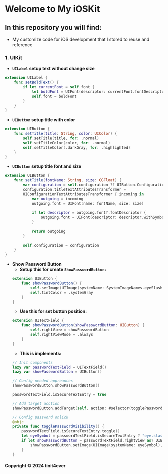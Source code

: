 # Welcome to My iOSKit

## In this repository you will find:
* My customize code for iOS development that I stored to reuse and reference

### 1. UIKit
- **`UILabel` setup text without change size**  
```Swift
extension UILabel {
    func setBoldText() {    
        if let currentFont = self.font {
            let boldFont = UIFont(descriptor: currentFont.fontDescriptor.withSymbolicTraits(.traitBold)!, size: currentFont.pointSize)
            self.font = boldFont
        }
    }
}
```

- **`UIButton` setup title with color**
```Swift
extension UIButton {
    func setTitle(title: String, color: UIColor) {
        self.setTitle(title, for: .normal)
        self.setTitleColor(color, for: .normal)
        self.setTitleColor(.darkGray, for: .highlighted)
    }
}
```

- **`UIButton` setup title font and size**
```Swift
extension UIButton {
    func setTitle(fontName: String, size: CGFloat) {
        var configuration = self.configuration ?? UIButton.Configuration.gray()
        configuration.titleTextAttributesTransformer =
        UIConfigurationTextAttributesTransformer { incoming in
            var outgoing = incoming
            outgoing.font = UIFont(name: fontName, size: size)
            
            if let descriptor = outgoing.font?.fontDescriptor {
                outgoing.font = UIFont(descriptor: descriptor.withSymbolicTraits(.traitBold)!, size: size)
            }
            
            return outgoing
        }
        
        self.configuration = configuration
    }
}
```

- **Show Password Button**  
    - **Setup this for create `ShowPasswordButton`:**
    ```Swift
    extension UIButton {
        func showPasswordButton() {
            self.setImage(UIImage(systemName: SystemImageNames.eyeSlash), for: .normal)
            self.tintColor = .systemGray
        }
    }
    ```
   - **Use this for set button position:**
    ```Swift
    extension UITextField {
        func showPasswordButton(showPasswordButton: UIButton) {
            self.rightView = showPasswordButton
            self.rightViewMode = .always
        }
    }
    ```
    - **This is implements:**  
    ```Swift
    // Init components
    lazy var passwordTextField = UITextField()
    lazy var showPasswordButton = UIButton()
    
    // Config needed appreances
    showPasswordButton.showPasswordButton()
    
    passwordTextField.isSecureTextEntry = true
    
    // Add target acction
    showPasswordButton.addTarget(self, action: #selector(togglePasswordVisibility), for: .touchUpInside)
    
    // Config password onlick
    @objc
    private func togglePasswordVisibility() {
        passwordTextField.isSecureTextEntry.toggle()
        let eyeSymbol = passwordTextField.isSecureTextEntry ? "eye.slash" : "eye"
        if let showPasswordButton = passwordTextField.rightView as? UIButton {
            showPasswordButton.setImage(UIImage(systemName: eyeSymbol), for: .normal)
        }
    }
    ```

#### Copyright &#169; 2024 tinit4ever
